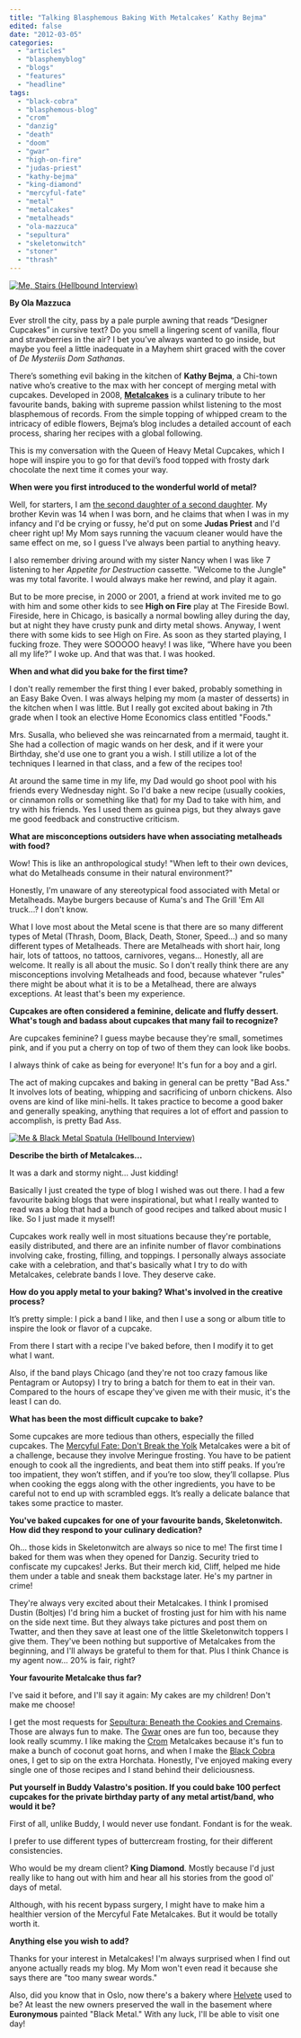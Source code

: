 ```yaml
---
title: "Talking Blasphemous Baking With Metalcakes’ Kathy Bejma"
edited: false
date: "2012-03-05"
categories:
  - "articles"
  - "blasphemyblog"
  - "blogs"
  - "features"
  - "headline"
tags:
  - "black-cobra"
  - "blasphemous-blog"
  - "crom"
  - "danzig"
  - "death"
  - "doom"
  - "gwar"
  - "high-on-fire"
  - "judas-priest"
  - "kathy-bejma"
  - "king-diamond"
  - "mercyful-fate"
  - "metal"
  - "metalcakes"
  - "metalheads"
  - "ola-mazzuca"
  - "sepultura"
  - "skeletonwitch"
  - "stoner"
  - "thrash"
---
```


[![](http://www.hellbound.ca/wp-content/uploads/2012/03/Me-Stairs-Hellbound-Interview-590x477.jpg "Me, Stairs (Hellbound Interview)")](http://www.hellbound.ca/wp-content/uploads/2012/03/Me-Stairs-Hellbound-Interview.jpeg)

**By Ola Mazzuca**

Ever stroll the city, pass by a pale purple awning that reads “Designer Cupcakes” in cursive text? Do you smell a lingering scent of vanilla, flour and strawberries in the air? I bet you’ve always wanted to go inside, but maybe you feel a little inadequate in a Mayhem shirt graced with the cover of _De Mysteriis Dom Sathanas_.

There’s something evil baking in the kitchen of **Kathy Bejma**, a Chi-town native who’s creative to the max with her concept of merging metal with cupcakes. Developed in 2008, **[Metalcakes](http://metalcakes.blogspot.com/)** is a culinary tribute to her favourite bands, baking with supreme passion whilst listening to the most blasphemous of records. From the simple topping of whipped cream to the intricacy of edible flowers, Bejma’s blog includes a detailed account of each process, sharing her recipes with a global following.

This is my conversation with the Queen of Heavy Metal Cupcakes, which I hope will inspire you to go for that devil’s food topped with frosty dark chocolate the next time it comes your way.

**When were you first introduced to the wonderful world of metal?**

Well, for starters, I am [the second daughter of a second daughter](http://3.bp.blogspot.com/_a7hckw4GyS0/TT4Ly3yjVfI/AAAAAAAAAG0/rocTtUujZRI/s1600/Iron_Maiden_-_Seventh_Son_Of_A_Seventh_Son.jpg). My brother Kevin was 14 when I was born, and he claims that when I was in my infancy and I'd be crying or fussy, he'd put on some **Judas Priest** and I'd cheer right up! My Mom says running the vacuum cleaner would have the same effect on me, so I guess I’ve always been partial to anything heavy.

I also remember driving around with my sister Nancy when I was like 7 listening to her _Appetite for Destruction_ cassette. "Welcome to the Jungle" was my total favorite. I would always make her rewind, and play it again.

But to be more precise, in 2000 or 2001, a friend at work invited me to go with him and some other kids to see **High on Fire** play at The Fireside Bowl. Fireside, here in Chicago, is basically a normal bowling alley during the day, but at night they have crusty punk and dirty metal shows. Anyway, I went there with some kids to see High on Fire. As soon as they started playing, I fucking froze. They were SOOOOO heavy! I was like, “Where have you been all my life?” I woke up. And that was that. I was hooked.

**When and what did you bake for the first time?**

I don't really remember the first thing I ever baked, probably something in an Easy Bake Oven. I was always helping my mom (a master of desserts) in the kitchen when I was little. But I really got excited about baking in 7th grade when I took an elective Home Economics class entitled "Foods."

Mrs. Susalla, who believed she was reincarnated from a mermaid, taught it. She had a collection of magic wands on her desk, and if it were your Birthday, she'd use one to grant you a wish. I still utilize a lot of the techniques I learned in that class, and a few of the recipes too!

At around the same time in my life, my Dad would go shoot pool with his friends every Wednesday night. So I'd bake a new recipe (usually cookies, or cinnamon rolls or something like that) for my Dad to take with him, and try with his friends. Yes I used them as guinea pigs, but they always gave me good feedback and constructive criticism.

**What are misconceptions outsiders have when associating metalheads with food?**

Wow! This is like an anthropological study! "When left to their own devices, what do Metalheads consume in their natural environment?"

Honestly, I'm unaware of any stereotypical food associated with Metal or Metalheads. Maybe burgers because of Kuma's and The Grill 'Em All truck...? I don't know.

What I love most about the Metal scene is that there are so many different types of Metal (Thrash, Doom, Black, Death, Stoner, Speed...) and so many different types of Metalheads. There are Metalheads with short hair, long hair, lots of tattoos, no tattoos, carnivores, vegans... Honestly, all are welcome. It really is all about the music. So I don't really think there are any misconceptions involving Metalheads and food, because whatever "rules" there might be about what it is to be a Metalhead, there are always exceptions. At least that's been my experience.

**Cupcakes are often considered a feminine, delicate and fluffy dessert. What's tough and badass about cupcakes that many fail to recognize?**

Are cupcakes feminine? I guess maybe because they're small, sometimes pink, and if you put a cherry on top of two of them they can look like boobs.

I always think of cake as being for everyone! It's fun for a boy and a girl.

The act of making cupcakes and baking in general can be pretty "Bad Ass." It involves lots of beating, whipping and sacrificing of unborn chickens. Also ovens are kind of like mini-hells. It takes practice to become a good baker and generally speaking, anything that requires a lot of effort and passion to accomplish, is pretty Bad Ass.

[![](http://www.hellbound.ca/wp-content/uploads/2012/03/Me-Black-Metal-Spatula-Hellbound-Interview.png "Me & Black Metal Spatula (Hellbound Interview)")](http://www.hellbound.ca/wp-content/uploads/2012/03/Me-Black-Metal-Spatula-Hellbound-Interview.png)

**Describe the birth of Metalcakes...**

It was a dark and stormy night... Just kidding!

Basically I just created the type of blog I wished was out there. I had a few favourite baking blogs that were inspirational, but what I really wanted to read was a blog that had a bunch of good recipes and talked about music I like. So I just made it myself!

Cupcakes work really well in most situations because they're portable, easily distributed, and there are an infinite number of flavor combinations involving cake, frosting, filling, and toppings. I personally always associate cake with a celebration, and that's basically what I try to do with Metalcakes, celebrate bands I love. They deserve cake.

**How do you apply metal to your baking? What's involved in the creative process?**

It’s pretty simple: I pick a band I like, and then I use a song or album title to inspire the look or flavor of a cupcake.

From there I start with a recipe I've baked before, then I modify it to get what I want.

Also, if the band plays Chicago (and they're not too crazy famous like Pentagram or Autopsy) I try to bring a batch for them to eat in their van. Compared to the hours of escape they've given me with their music, it's the least I can do.

**What has been the most difficult cupcake to bake?**

Some cupcakes are more tedious than others, especially the filled cupcakes. The [Mercyful Fate: Don't Break the Yolk](http://metalcakes.blogspot.com/2009/07/dont-break-yolk.html) Metalcakes were a bit of a challenge, because they involve Meringue frosting. You have to be patient enough to cook all the ingredients, and beat them into stiff peaks. If you’re too impatient, they won’t stiffen, and if you’re too slow, they’ll collapse. Plus when cooking the eggs along with the other ingredients, you have to be careful not to end up with scrambled eggs. It’s really a delicate balance that takes some practice to master.

**You've baked cupcakes for one of your favourite bands, Skeletonwitch. How did they respond to your culinary dedication?**

Oh... those kids in Skeletonwitch are always so nice to me! The first time I baked for them was when they opened for Danzig. Security tried to confiscate my cupcakes! Jerks. But their merch kid, Cliff, helped me hide them under a table and sneak them backstage later. He's my partner in crime!

They're always very excited about their Metalcakes. I think I promised Dustin (Boltjes) I'd bring him a bucket of frosting just for him with his name on the side next time. But they always take pictures and post them on Twatter, and then they save at least one of the little Skeletonwitch toppers I give them. They've been nothing but supportive of Metalcakes from the beginning, and I'll always be grateful to them for that. Plus I think Chance is my agent now... 20% is fair, right?

**Your favourite Metalcake thus far?**

I've said it before, and I'll say it again: My cakes are my children! Don't make me choose!

I get the most requests for [Sepultura: Beneath the Cookies and Cremains](http://metalcakes.blogspot.com/2008/06/beneath-cookies-and-cremains.html). Those are always fun to make. The [Gwar](http://metalcakes.blogspot.com/2008/05/scumcakes-of-universe.html) ones are fun too, because they look really scummy. I like making the [Crom](http://metalcakes.blogspot.com/2010/03/wee-cakes-of-snowgoat.html) Metalcakes because it's fun to make a bunch of coconut goat horns, and when I make the [Black Cobra](http://metalcakes.blogspot.com/2008/06/sugar-water-cakes.html) ones, I get to sip on the extra Horchata. Honestly, I've enjoyed making every single one of those recipes and I stand behind their deliciousness.

**Put yourself in Buddy Valastro's position. If you could bake 100 perfect cupcakes for the private birthday party of any metal artist/band, who would it be?**

First of all, unlike Buddy, I would never use fondant. Fondant is for the weak.

I prefer to use different types of buttercream frosting, for their different consistencies.

Who would be my dream client? **King Diamond**. Mostly because I'd just really like to hang out with him and hear all his stories from the good ol' days of metal.

Although, with his recent bypass surgery, I might have to make him a healthier version of the Mercyful Fate Metalcakes. But it would be totally worth it.

**Anything else you wish to add?**

Thanks for your interest in Metalcakes! I'm always surprised when I find out anyone actually reads my blog. My Mom won't even read it because she says there are "too many swear words."

Also, did you know that in Oslo, now there's a bakery where [Helvete](http://maps.google.com/maps/place?client=safari&rls=en&oe=UTF-8&um=1&ie=UTF-8&q=kafe+tanta+til+beate&fb=1&hq=kafe+tanta+til+beate&cid=4093015272737199194) used to be? At least the new owners preserved the wall in the basement where **Euronymous** painted "Black Metal." With any luck, I'll be able to visit one day!
